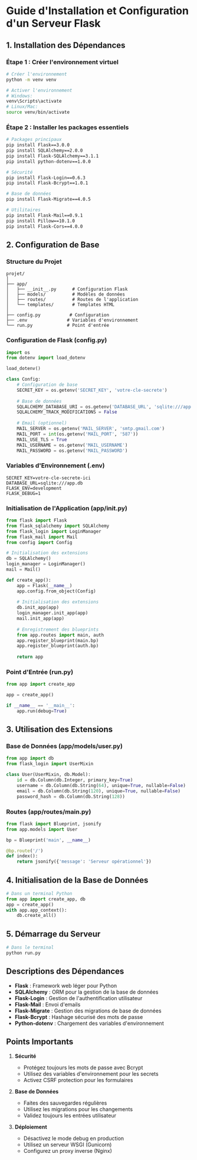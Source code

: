 # Guide d'Installation et Configuration d'un Serveur Flask

## 1. Installation des Dépendances

### Étape 1 : Créer l'environnement virtuel
```bash
# Créer l'environnement
python -m venv venv

# Activer l'environnement
# Windows:
venv\Scripts\activate
# Linux/Mac:
source venv/bin/activate
```

### Étape 2 : Installer les packages essentiels
```bash
# Packages principaux
pip install Flask==3.0.0
pip install SQLAlchemy==2.0.0
pip install Flask-SQLAlchemy==3.1.1
pip install python-dotenv==1.0.0

# Sécurité
pip install Flask-Login==0.6.3
pip install Flask-Bcrypt==1.0.1

# Base de données
pip install Flask-Migrate==4.0.5

# Utilitaires
pip install Flask-Mail==0.9.1
pip install Pillow==10.1.0
pip install Flask-Cors==4.0.0
```

## 2. Configuration de Base

### Structure du Projet
```
projet/
│
├── app/
│   ├── __init__.py      # Configuration Flask
│   ├── models/          # Modèles de données
│   ├── routes/          # Routes de l'application
│   └── templates/       # Templates HTML
│
├── config.py           # Configuration
├── .env               # Variables d'environnement
└── run.py             # Point d'entrée
```

### Configuration de Flask (config.py)
```python
import os
from dotenv import load_dotenv

load_dotenv()

class Config:
    # Configuration de base
    SECRET_KEY = os.getenv('SECRET_KEY', 'votre-cle-secrete')
    
    # Base de données
    SQLALCHEMY_DATABASE_URI = os.getenv('DATABASE_URL', 'sqlite:///app.db')
    SQLALCHEMY_TRACK_MODIFICATIONS = False
    
    # Email (optionnel)
    MAIL_SERVER = os.getenv('MAIL_SERVER', 'smtp.gmail.com')
    MAIL_PORT = int(os.getenv('MAIL_PORT', '587'))
    MAIL_USE_TLS = True
    MAIL_USERNAME = os.getenv('MAIL_USERNAME')
    MAIL_PASSWORD = os.getenv('MAIL_PASSWORD')
```

### Variables d'Environnement (.env)
```plaintext
SECRET_KEY=votre-cle-secrete-ici
DATABASE_URL=sqlite:///app.db
FLASK_ENV=development
FLASK_DEBUG=1
```

### Initialisation de l'Application (app/__init__.py)
```python
from flask import Flask
from flask_sqlalchemy import SQLAlchemy
from flask_login import LoginManager
from flask_mail import Mail
from config import Config

# Initialisation des extensions
db = SQLAlchemy()
login_manager = LoginManager()
mail = Mail()

def create_app():
    app = Flask(__name__)
    app.config.from_object(Config)
    
    # Initialisation des extensions
    db.init_app(app)
    login_manager.init_app(app)
    mail.init_app(app)
    
    # Enregistrement des blueprints
    from app.routes import main, auth
    app.register_blueprint(main.bp)
    app.register_blueprint(auth.bp)
    
    return app
```

### Point d'Entrée (run.py)
```python
from app import create_app

app = create_app()

if __name__ == '__main__':
    app.run(debug=True)
```

## 3. Utilisation des Extensions

### Base de Données (app/models/user.py)
```python
from app import db
from flask_login import UserMixin

class User(UserMixin, db.Model):
    id = db.Column(db.Integer, primary_key=True)
    username = db.Column(db.String(64), unique=True, nullable=False)
    email = db.Column(db.String(120), unique=True, nullable=False)
    password_hash = db.Column(db.String(128))
```

### Routes (app/routes/main.py)
```python
from flask import Blueprint, jsonify
from app.models import User

bp = Blueprint('main', __name__)

@bp.route('/')
def index():
    return jsonify({'message': 'Serveur opérationnel'})
```

## 4. Initialisation de la Base de Données

```python
# Dans un terminal Python
from app import create_app, db
app = create_app()
with app.app_context():
    db.create_all()
```

## 5. Démarrage du Serveur

```bash
# Dans le terminal
python run.py
```

## Descriptions des Dépendances

- **Flask** : Framework web léger pour Python
- **SQLAlchemy** : ORM pour la gestion de la base de données
- **Flask-Login** : Gestion de l'authentification utilisateur
- **Flask-Mail** : Envoi d'emails
- **Flask-Migrate** : Gestion des migrations de base de données
- **Flask-Bcrypt** : Hashage sécurisé des mots de passe
- **Python-dotenv** : Chargement des variables d'environnement

## Points Importants

1. **Sécurité**
   - Protégez toujours les mots de passe avec Bcrypt
   - Utilisez des variables d'environnement pour les secrets
   - Activez CSRF protection pour les formulaires

2. **Base de Données**
   - Faites des sauvegardes régulières
   - Utilisez les migrations pour les changements
   - Validez toujours les entrées utilisateur

3. **Déploiement**
   - Désactivez le mode debug en production
   - Utilisez un serveur WSGI (Gunicorn)
   - Configurez un proxy inverse (Nginx)
